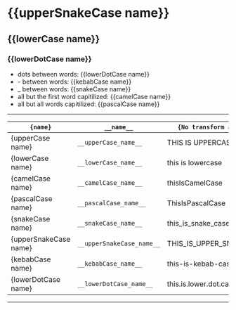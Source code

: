 
# {{upperSnakeCase name}}
## {{lowerCase name}}
### {{lowerDotCase name}}


  - dots between words: {{lowerDotCase name}}
  - \- between words: {{kebabCase name}}
  - _ between words: {{snakeCase name}}
  - all but the first word capitilized: {{camelCase name}}
  - all but all words capitilized: {{pascalCase name}}

---

 |`{name}`	|`__name__`	|`{No transform applied}`|
 |-- | -- | --|
 |{upperCase name}|	`__upperCase_name__`|	THIS IS UPPERCASE|
 |{lowerCase name}|	`__lowerCase_name__`|	this is lowercase|
 |{camelCase name}|	`__camelCase_name__`|	thisIsCamelCase|
 |{pascalCase name}|	`__pascalCase_name__`|	ThisIsPascalCase|
 |{snakeCase name}|	`__snakeCase_name__`|	this_is_snake_case|
 |{upperSnakeCase name}|	`__upperSnakeCase_name__`|	THIS_IS_UPPER_SNAKE_CASE|
 |{kebabCase name}|	`__kebabCase_name__`|	this-is-kebab-case|
 |{lowerDotCase name}|	`__lowerDotCase_name__`|	this.is.lower.dot.case|

---
